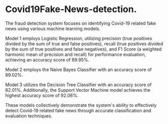 # Covid19Fake-News-detection.
The fraud detection system focuses on identifying Covid-19 related fake news using various machine learning models. 

Model 1 employs Logistic Regression, utilizing precision (true positives divided by the sum of true and false positives), recall (true positives divided by the sum of true positives and false negatives), and F1 Score (a weighted harmonic mean of precision and recall) for performance evaluation, achieving an accuracy score of 89.95%. 

Model 2 employs the Naive Bayes Classifier with an accuracy score of 89.02%. 

Model 3 utilizes the Decision Tree Classifier with an accuracy score of 82.01%. Additionally, the Support Vector Machine model achieves the highest accuracy score of 92.06%. 


These models collectively demonstrate the system's ability to effectively detect Covid-19 related fake news through accurate classification and evaluation techniques.

